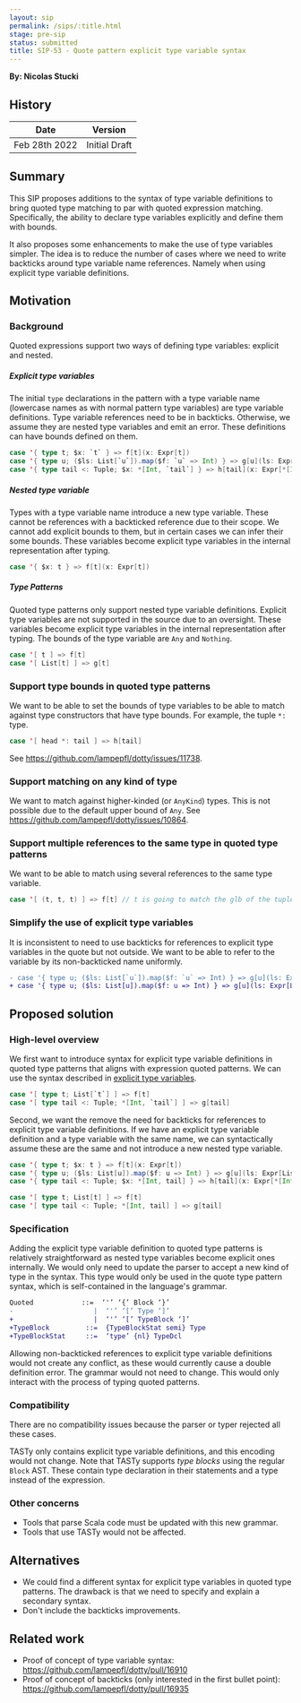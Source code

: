 ```yaml
---
layout: sip
permalink: /sips/:title.html
stage: pre-sip
status: submitted
title: SIP-53 - Quote pattern explicit type variable syntax
---
```


**By: Nicolas Stucki**

## History

| Date          | Version            |
|---------------|--------------------|
| Feb 28th 2022 | Initial Draft      |

## Summary

This SIP proposes additions to the syntax of type variable definitions to bring quoted type matching to par with quoted expression matching.
Specifically, the ability to declare type variables explicitly and define them with bounds.

It also proposes some enhancements to make the use of type variables simpler.
The idea is to reduce the number of cases where we need to write backticks around type variable name references.
Namely when using explicit type variable definitions.

## Motivation

### Background

Quoted expressions support two ways of defining type variables: explicit and nested.

##### Explicit type variables
The initial `type` declarations in the pattern with a type variable name (lowercase names as with normal pattern type variables) are type variable definitions. Type variable references need to be in backticks. Otherwise, we assume they are nested type variables and emit an error. These definitions can have bounds defined on them.
```scala
case '{ type t; $x: `t` } => f[t](x: Expr[t])
case '{ type u; ($ls: List[`u`]).map($f: `u` => Int) } => g[u](ls: Expr[List[u]], f: Expr[u => Int])
case '{ type tail <: Tuple; $x: *[Int, `tail`] } => h[tail](x: Expr[*[Int, tail])
```

##### Nested type variable
Types with a type variable name introduce a new type variable. These cannot be references with a backticked reference due to their scope. We cannot add explicit bounds to them, but in certain cases we can infer their some bounds. These variables become explicit type variables in the internal representation after typing.
```scala
case '{ $x: t } => f[t](x: Expr[t])
```


##### Type Patterns
Quoted type patterns only support nested type variable definitions. Explicit type variables are not supported in the source due to an oversight. These variables become explicit type variables in the internal representation after typing. The bounds of the type variable are `Any` and `Nothing`.
```scala
case '[ t ] => f[t]
case '[ List[t] ] => g[t]
```

### Support type bounds in quoted type patterns

We want to be able to set the bounds of type variables to be able to match against type constructors that have type bounds. For example, the tuple `*:` type.
```scala
case '[ head *: tail ] => h[tail]
```
See https://github.com/lampepfl/dotty/issues/11738.

### Support matching on any kind of type
We want to match against higher-kinded (or `AnyKind`) types. This is not possible due to the default upper bound of `Any`.
See https://github.com/lampepfl/dotty/issues/10864.

### Support multiple references to the same type in quoted type patterns
We want to be able to match using several references to the same type variable.
```scala
case '[ (t, t, t) ] => f[t] // t is going to match the glb of the tuple T1, T2, T3
```

### Simplify the use of explicit type variables
It is inconsistent to need to use backticks for references to explicit type variables in the quote but not outside.
We want to be able to refer to the variable by its non-backticked name uniformly.
```diff
- case '{ type u; ($ls: List[`u`]).map($f: `u` => Int) } => g[u](ls: Expr[List[u]], f: Expr[u => Int])
+ case '{ type u; ($ls: List[u]).map($f: u => Int) } => g[u](ls: Expr[List[u]], f: Expr[u => Int])
```

## Proposed solution

### High-level overview

We first want to introduce syntax for explicit type variable definitions in quoted type patterns that aligns with expression quoted patterns. We can use the syntax described in [explicit type variables](Explicit-type-variables).

```scala
case '[ type t; List[`t`] ] => f[t]
case '[ type tail <: Tuple; *[Int, `tail`] ] => g[tail]
```

Second, we want the remove the need for backticks for references to explicit type variable definitions. If we have an explicit type variable definition and a type variable with the same name, we can syntactically assume these are the same and not introduce a new nested type variable.
```scala
case '{ type t; $x: t } => f[t](x: Expr[t])
case '{ type u; ($ls: List[u]).map($f: u => Int) } => g[u](ls: Expr[List[u]], f: Expr[u => Int])
case '{ type tail <: Tuple; $x: *[Int, tail] } => h[tail](x: Expr[*[Int, tail])
```
```scala
case '[ type t; List[t] ] => f[t]
case '[ type tail <: Tuple; *[Int, tail] ] => g[tail]
```

### Specification

Adding the explicit type variable definition to quoted type patterns is relatively straightforward as nested type variables become explicit ones internally. We would only need to update the parser to accept a new kind of type in the syntax. This type would only be used in the quote type pattern syntax, which is self-contained in the language's grammar.

```diff
Quoted            ::=  ‘'’ ‘{’ Block ‘}’
-                    |  ‘'’ ‘[’ Type ‘]’
+                    |  ‘'’ ‘[’ TypeBlock ‘]’
+TypeBlock         ::=  {TypeBlockStat semi} Type
+TypeBlockStat     ::=  ‘type’ {nl} TypeDcl
```

Allowing non-backticked references to explicit type variable definitions would not create any conflict, as these would currently cause a double definition error. The grammar would not need to change. This would only interact with the process of typing quoted patterns.

### Compatibility

There are no compatibility issues because the parser or typer rejected all these cases.

TASTy only contains explicit type variable definitions, and this encoding would not change. Note that TASTy supports _type blocks_ using the regular `Block` AST. These contain type declaration in their statements and a type instead of the expression.

### Other concerns

* Tools that parse Scala code must be updated with this new grammar.
* Tools that use TASTy would not be affected.

<!-- ### Open questions -->

## Alternatives

* We could find a different syntax for explicit type variables in quoted type patterns. The drawback is that we need to specify and explain a secondary syntax.
* Don't include the backticks improvements.

## Related work

* Proof of concept of type variable syntax: https://github.com/lampepfl/dotty/pull/16910
* Proof of concept of backticks (only interested in the first bullet point): https://github.com/lampepfl/dotty/pull/16935

<!-- ## FAQ -->
